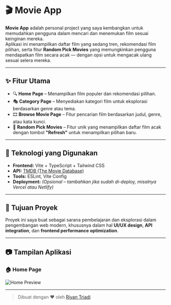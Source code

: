 # 🎬 Movie App

**Movie App** adalah personal project yang saya kembangkan untuk memudahkan pengguna dalam mencari dan menemukan film sesuai keinginan mereka.  
Aplikasi ini menampilkan daftar film yang sedang tren, rekomendasi film pilihan, serta fitur **Random Pick Movies** yang memungkinkan pengguna mendapatkan film secara acak — dengan opsi untuk mengacak ulang sesuai selera mereka.

---

## ✨ Fitur Utama

- 🔍 **Home Page** – Menampilkan film populer dan rekomendasi pilihan.  
- 🎭 **Category Page** – Menyediakan kategori film untuk eksplorasi berdasarkan genre atau tema.  
- 🎞️ **Browse Movie Page** – Fitur pencarian film berdasarkan judul, genre, atau kata kunci.  
- 🎲 **Random Pick Movies** – Fitur unik yang menampilkan daftar film acak dengan tombol **"Refresh"** untuk menampilkan pilihan baru.

---

## 🧠 Teknologi yang Digunakan

- **Frontend:** Vite + TypeScript + Tailwind CSS  
- **API:** [TMDB (The Movie Database)](https://www.themoviedb.org/documentation/api)  
- **Tools:** ESLint, Vite Config  
- **Deployment:** *(Opsional – tambahkan jika sudah di-deploy, misalnya Vercel atau Netlify)*

---

## 📌 Tujuan Proyek

Proyek ini saya buat sebagai sarana pembelajaran dan eksplorasi dalam pengembangan web modern, khususnya dalam hal **UI/UX design**, **API integration**, dan **frontend performance optimization**.

---

## 📷 Tampilan Aplikasi

### 🏠 Home Page  
![Home Preview](./Home.png)

---

> Dibuat dengan ❤️ oleh [Riyan Triadi](https://github.com/RiyanTriadi)
